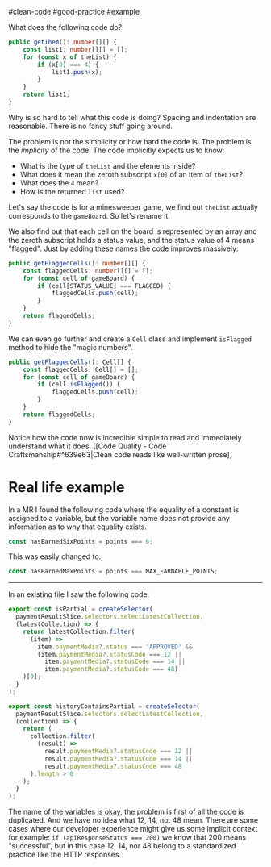 #clean-code #good-practice #example

What does the following code do?

```typescript
public getThem(): number[][] {
	const list1: number[][] = [];
    for (const x of theList) {
        if (x[0] === 4) {
            list1.push(x);
        }
    }
    return list1;
}
```

Why is so hard to tell what this code is doing? Spacing and indentation are reasonable. There is no fancy stuff going around. 

The problem is not the simplicity or how hard the code is. The problem is the *implicity* of the code. The code implicitly expects us to know:
* What is the type of `theList` and the elements inside? 
* What does it mean the zeroth subscript `x[0]` of an item of `theList`?
* What does the `4` mean?
* How is the returned `list` used?

Let's say the code is for a minesweeper game, we find out `theList` actually corresponds to the `gameBoard`. So let's rename it. 

We also find out that each cell on the board is represented by an array and the zeroth subscript holds a status value, and the status value of 4 means "flagged". Just by adding these names the code improves massively:

```typescript
public getFlaggedCells(): number[][] {
    const flaggedCells: number[][] = [];
    for (const cell of gameBoard) {
        if (cell[STATUS_VALUE] === FLAGGED) {
            flaggedCells.push(cell);
        }
    }
    return flaggedCells;
}
```

We can even go further and create a `Cell` class and implement `isFlagged` method to hide the "magic numbers".

```typescript
public getFlaggedCells(): Cell[] {
    const flaggedCells: Cell[] = [];
    for (const cell of gameBoard) {
        if (cell.isFlagged()) {
            flaggedCells.push(cell);
        }
    }
    return flaggedCells;
}
```

Notice how the code now is incredible simple to read and immediately understand what it does. [[Code Quality - Code Craftsmanship#^639e63|Clean code reads like well-written prose]]

# Real life example

In a MR I found the following code where the equality of a constant is assigned to a variable, but the variable name does not provide any information as to why that equality exists.

```typescript
const hasEarnedSixPoints = points === 6;
```

This was easily changed to:

```typescript
const hasEarnedMaxPoints = points === MAX_EARNABLE_POINTS;
```

------------------------------------------- 

In an existing file I saw the following code:

```typescript
export const isPartial = createSelector(
  paymentResultSlice.selectors.selectLatestCollection,
  (latestCollection) => {
    return latestCollection.filter(
      (item) =>
        item.paymentMedia?.status === 'APPROVED' &&
        (item.paymentMedia?.statusCode === 12 ||
          item.paymentMedia?.statusCode === 14 ||
          item.paymentMedia?.statusCode === 48)
    )[0];
  }
);

export const historyContainsPartial = createSelector(
  paymentResultSlice.selectors.selectLatestCollection,
  (collection) => {
    return (
      collection.filter(
        (result) =>
          result.paymentMedia?.statusCode === 12 ||
          result.paymentMedia?.statusCode === 14 ||
          result.paymentMedia?.statusCode === 48
      ).length > 0
    );
  }
);
```

The name of the variables is okay, the problem is first of all the code is duplicated. And we have no idea what 12, 14, not 48 mean. There are some cases where our developer experience might give us some implicit context for example: `if (apiResponseStatus === 200)` we know that 200 means "successful", but in this case 12, 14, nor 48 belong to a standardized practice like the HTTP responses. 

